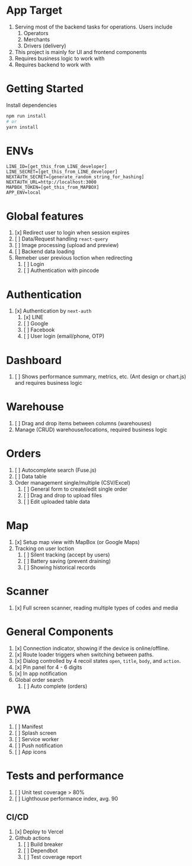 # App Target
1. Serving most of the backend tasks for operations. Users include
   1. Operators
   2. Merchants
   3. Drivers (delivery)
2. This project is mainly for UI and frontend components
3. Requires business logic to work with
4. Requires backend to work with

# Getting Started
Install dependencies
```bash
npm run install
# or
yarn install
```

# ENVs
```
LINE_ID=[get_this_from_LINE_developer]
LINE_SECRET=[get_this_from_LINE_developer]
NEXTAUTH_SECRET=[generate_random_string_for_hashing]
NEXTAUTH_URL=http://localhost:3000
MAPBOX_TOKEN=[get_this_from_MAPBOX]
APP_ENV=local
```

# Global features
1. [x] Redirect user to login when session expires
2. [ ] Data/Request handling `react-query` 
3. [ ] Image processing (upload and preview)
4. [ ] Backend data loading
5. Remeber user previous loction when redirecting
   1. [ ] Login
   2. [ ] Authentication with pincode 

# Authentication
1. [x] Authentication by `next-auth`
   1. [x] LINE 
   1. [ ] Google
   2. [ ] Facebook
   3. [ ] User login (email/phone, OTP)

# Dashboard
1. [ ] Shows performance summary, metrics, etc. (Ant design or chart.js) and requires business logic

# Warehouse
1. [ ] Drag and drop items between columns (warehouses)
2. Manage (CRUD) warehouse/locations, required business logic 

# Orders
1. [ ] Autocomplete search (Fuse.js)
2. [ ] Data table
3. Order management single/multiple (CSV/Excel)
   1. [ ] General form to create/edit single order
   2. [ ] Drag and drop to upload files
   3. [ ] Edit uploaded table data

# Map
1. [x] Setup map view with MapBox (or Google Maps)
2. Tracking on user loction
   1. [ ] Silent tracking (accept by users)
   2. [ ] Battery saving (prevent draining)
   3. [ ] Showing historical records

# Scanner
1. [x] Full screen scanner, reading multiple types of codes and media

# General Components
1. [x] Connection indicator, showing if the device is online/offline.
2. [x] Route loader triggers when switching between paths.
3. [x] Dialog controlled by 4 recoil states `open`, `title`, `body`, and `action`.
4. [x] Pin panel for 4 - 6 digits
5. [x] In app notification
6. Global order search
   1. [ ] Auto complete (orders)

# PWA 
1. [ ] Manifest
2. [ ] Splash screen
3. [ ] Service worker
4. [ ] Push notification
5. [ ] App icons

# Tests and performance
1. [ ] Unit test coverage > 80%
2. [ ] Lighthouse performance index, avg. 90

## CI/CD 
1. [x] Deploy to Vercel
2. Github actions
   1. [ ] Build breaker
   2. [ ] Dependbot
   3. [ ] Test coverage report
